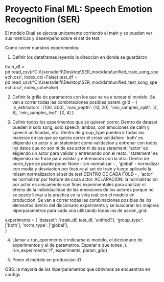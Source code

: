 # Proyecto Final ML: Speech Emotion Recognition (SER)

El modelo Dual se ejecuta unicamente corriendo el main y se pueden ver sus metricas y desempeño sobre el set de test. 

Como correr nuestros experimentos:

1. Definir los dataframes leyendo la direccion  en donde se guardaron

train_df = pd.read_csv(r'C:\Users\delfi\Desktop\SER_mod\data\unified_train_song_speech.csv', index_col=False)
test_df = pd.read_csv(r'C:\Users\delfi\Desktop\SER_mod\data\unified_test_song_speech.csv', index_col=False)

2. Definir la grilla de parametros con los que se va a tunear el modelo. Se van a correr todas las combinaciones posibles
param_grid = {
    'n_estimators': [100, 300],
    'max_depth': [10, 20],
    'min_samples_split': [4, 8],
    'min_samples_leaf': [2, 4]
}

3. Definir todos los experimentos que se quieren correr. Dentro de dataset pueden ir solo song, solo speech, ambos, con emociones de calm y speech unificadas, etc. Dentro de group_type pueden ir todas las maneras en las que se quiera correr el cross validation: 'both' es eligiendo un actor y un statement como validacion y entrenar con todos los datos que no son ni de ese actor ni de ese statement;  'actor' es eligiendo un actor para validar y entrenando con el resto; 'statement' es eligiendo una frase para validar y entrenando con la otra. Dentro de norm_type se puede poner None - sin normalizar - , 'global' - normalizar con media y desviacion por feature al set de train y luego aplicarle la misam normalizacion al set de test DENTRO DE CADA FOLD - , 'actor' es normalizar por feature de cada actor. ACLARACION: la normalizacion por actor es unicamente con fines experimentales para analizar el efecto de la individualidad de las emociones de los actores porque no se puede llevar a la practica en la vida real con el modelo en produccion. Se van a correr todas las combinaciones posibles de los elementos dentro del diccionario experiments y se buscaran los mejores hiperparametros para cada una utilizando todas las de param_grid.

experiments =  {
    'dataset': [(train_df, test_df, 'unified')],
    'group_type': ['both'],
    'norm_type': ['global'],  
}

4. Llamar a run_eperiments e indicarse el modelo, el diccionario de experimentos y el de parametros. Esperar a que tunee ;). 
run_experiments('rf', experiments, param_grid)

5. Poner el modelo en produccion :D

OBS: la mayoria de los hiperparametros que obtivmos se encuentran en configs